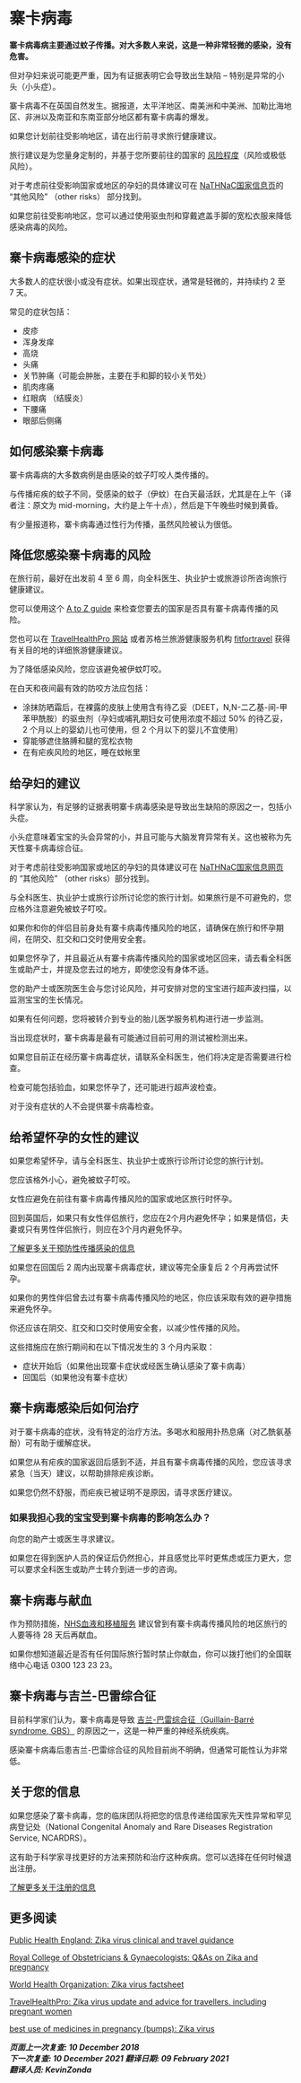 # 寨卡病毒

**寨卡病毒病主要通过蚊子传播。对大多数人来说，这是一种非常轻微的感染，没有危害。**

但对孕妇来说可能更严重，因为有证据表明它会导致出生缺陷 – 特别是异常的小头（小头症）。

寨卡病毒不在英国自然发生。据报道，太平洋地区、南美洲和中美洲、加勒比海地区、非洲以及南亚和东南亚部分地区都有寨卡病毒的爆发。

如果您计划前往受影响地区，请在出行前寻求旅行健康建议。

旅行建议是为您量身定制的，并基于您所要前往的国家的 [风险程度](https://www.gov.uk/guidance/zika-virus-country-specific-risk)（风险或极低风险）。

对于考虑前往受影响国家或地区的孕妇的具体建议可在 [NaTHNaC国家信息页](https://travelhealthpro.org.uk/countries)的 “其他风险” （other risks） 部分找到。

如果您前往受影响地区，您可以通过使用驱虫剂和穿戴遮盖手脚的宽松衣服来降低感染病毒的风险。

## 寨卡病毒感染的症状

大多数人的症状很小或没有症状。如果出现症状，通常是轻微的，并持续约 2 至 7 天。

常见的症状包括：

- 皮疹
- 浑身发痒
- 高烧
- 头痛
- 关节肿痛（可能会肿胀，主要在手和脚的较小关节处）
- 肌肉疼痛
- 红眼病 （结膜炎）
- 下腰痛
- 眼部后侧痛

## 如何感染寨卡病毒

寨卡病毒病的大多数病例是由感染的蚊子叮咬人类传播的。

<!-- FIXME: 时间定义-->
与传播疟疾的蚊子不同，受感染的蚊子（伊蚊）在白天最活跃，尤其是在上午（译者注：原文为 mid-morning，大约是上午十点），然后是下午晚些时候到黄昏。

有少量报道称，寨卡病毒通过性行为传播，虽然风险被认为很低。


## 降低您感染寨卡病毒的风险

在旅行前，最好在出发前 4 至 6 周，向全科医生、执业护士或旅游诊所咨询旅行健康建议。

您可以使用这个 [A to Z guide](https://www.gov.uk/guidance/zika-virus-country-specific-risk#atoz) 来检查您要去的国家是否具有寨卡病毒传播的风险。

您也可以在 [TravelHealthPro 网站](http://travelhealthpro.org.uk/) 或者苏格兰旅游健康服务机构 [fitfortravel](http://www.fitfortravel.nhs.uk/home.aspx) 获得有关目的地的详细旅游健康建议。

为了降低感染风险，您应该避免被伊蚊叮咬。

在白天和夜间最有效的防咬方法应包括：

- 涂抹防晒霜后，在裸露的皮肤上使用含有待乙妥（DEET，N,N-二乙基-间-甲苯甲酰胺）的驱虫剂（孕妇或哺乳期妇女可使用浓度不超过 50% 的待乙妥，2 个月以上的婴幼儿也可使用，但 2 个月以下的婴儿不宜使用）
- 穿能够遮住胳膊和腿的宽松衣物
- 在有疟疾风险的地区，睡在蚊帐里

<!-- FIXME: 潜在的区域性内容 -->
## 给孕妇的建议 

科学家认为，有足够的证据表明寨卡病毒感染是导致出生缺陷的原因之一，包括小头症。

小头症意味着宝宝的头会异常的小，并且可能与大脑发育异常有关。这也被称为先天性寨卡病毒综合征。

对于考虑前往受影响国家或地区的孕妇的具体建议可在 [NaTHNaC国家信息网页](https://travelhealthpro.org.uk/countries) 的 “其他风险” （other risks）部分找到。

与全科医生、执业护士或旅行诊所讨论您的旅行计划。如果旅行是不可避免的，您应格外注意避免被蚊子叮咬。

如果你和你的伴侣目前身处有寨卡病毒传播风险的地区，请确保在旅行和怀孕期间，在阴交、肛交和口交时使用安全套。

如果您怀孕了，并且最近从有寨卡病毒传播风险的国家或地区回来，请去看全科医生或助产士，并提及您去过的地方，即使您没有身体不适。

您的助产士或医院医生会与您讨论风险，并可安排对您的宝宝进行超声波扫描，以监测宝宝的生长情况。

如果有任何问题，您将被转介到专业的胎儿医学服务机构进行进一步监测。

当出现症状时，寨卡病毒是最有可能通过目前可用的测试被检测出来。

如果您目前正在经历寨卡病毒症状，请联系全科医生，他们将决定是否需要进行检查。

检查可能包括验血，如果您怀孕了，还可能进行超声波检查。

对于没有症状的人不会提供寨卡病毒检查。

## 给希望怀孕的女性的建议

如果您希望怀孕，请与全科医生、执业护士或旅行诊所讨论您的旅行计划。

您应该格外小心，避免被蚊子叮咬。

女性应避免在前往有寨卡病毒传播风险的国家或地区旅行时怀孕。

回到英国后，如果只有女性伴侣旅行，您应在2个月内避免怀孕；如果是情侣，夫妻或只有男性伴侣旅行，则应在3个月内避免怀孕。

[了解更多关于预防性传播感染的信息](https://www.gov.uk/guidance/zika-virus-preventing-infection-by-sexual-transmission)

如果您在回国后 2 周内出现寨卡病毒症状，建议等完全康复后 2 个月再尝试怀孕。

如果你的男性伴侣曾去过有寨卡病毒传播风险的地区，你应该采取有效的避孕措施来避免怀孕。

你还应该在阴交、肛交和口交时使用安全套，以减少性传播的风险。

这些措施应在旅行期间和在以下情况发生的 3 个月内采取：

- 症状开始后（如果他出现寨卡症状或经医生确认感染了寨卡病毒）
- 回国后（如果他没有寨卡症状）

## 寨卡病毒感染后如何治疗

对于寨卡病毒的症状，没有特定的治疗方法。多喝水和服用扑热息痛（对乙酰氨基酚）可有助于缓解症状。

如果您从有疟疾的国家返回后感到不适，并且有寨卡病毒传播的风险，您应该寻求紧急（当天）建议，以帮助排除疟疾诊断。

如果您仍然不舒服，而疟疾已被证明不是原因，请寻求医疗建议。

### 如果我担心我的宝宝受到寨卡病毒的影响怎么办？

向您的助产士或医生寻求建议。

如果您在得到医护人员的保证后仍然担心，并且感觉比平时更焦虑或压力更大，您可以要求全科医生或助产士转介到进一步的咨询。

<!-- FIXME: 潜在的区域性内容 -->
## 寨卡病毒与献血

作为预防措施，[NHS血液和移植服务](https://www.blood.co.uk/news-and-campaigns/news-and-statements/statement-nhs-blood-and-transplant-response-to-the-zika-virus/) 建议曾到有寨卡病毒传播风险的地区旅行的人要等待 28 天后再献血。

如果你想知道最近是否有任何国际旅行暂时禁止你献血，你可以拨打他们的全国联络中心电话 0300 123 23 23。

## 寨卡病毒与吉兰-巴雷综合征

目前科学家们认为，寨卡病毒是导致 [吉兰-巴雷综合征（Guillain-Barré syndrome, GBS）](https://www.nhs.uk/conditions/guillain-barre-syndrome/) 的原因之一，这是一种严重的神经系统疾病。

感染寨卡病毒后患吉兰-巴雷综合征的风险目前尚不明确，但通常可能性认为非常低。

<!-- FIXME: 潜在的区域性内容 -->
## 关于您的信息

如果您感染了寨卡病毒，您的临床团队将把您的信息传递给国家先天性异常和罕见病登记处（National Congenital Anomaly and Rare Diseases Registration Service, NCARDRS）。

这有助于科学家寻找更好的方法来预防和治疗这种疾病。您可以选择在任何时候退出注册。

[了解更多关于注册的信息](https://www.gov.uk/guidance/the-national-congenital-anomaly-and-rare-disease-registration-service-ncardrs)

## 更多阅读

[Public Health England: Zika virus clinical and travel guidance](https://www.gov.uk/government/collections/zika-virus-zikv-clinical-and-travel-guidance)

[Royal College of Obstetricians & Gynaecologists: Q&As on Zika and pregnancy](https://www.rcog.org.uk/en/guidelines-research-services/guidelines/zika-virus-infection-and-pregnancy/)

[World Health Organization: Zika virus factsheet](http://www.who.int/mediacentre/factsheets/zika/en/)

[TravelHealthPro: Zika virus update and advice for travellers, including pregnant women](http://travelhealthpro.org.uk/zika-virus-update-and-advice-for-travellers-including-pregnant-women/)

[best use of medicines in pregnancy (bumps): Zika virus](http://www.medicinesinpregnancy.org/Medicine--pregnancy/Zika-virus/)

***页面上一次复查: 10 December 2018  
下一次复查: 10 December 2021
翻译日期: 09 February 2021  
翻译人员: KevinZonda***